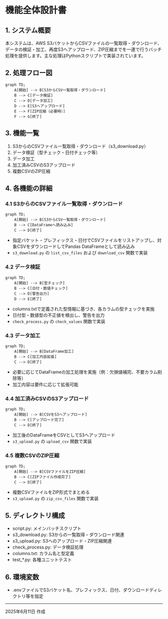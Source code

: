 # 機能全体設計書

## 1. システム概要
本システムは、AWS S3バケットからCSVファイルの一覧取得・ダウンロード、データの検証・加工、再度S3へアップロード、ZIP圧縮までを一連で行うバッチ処理を提供します。主な処理はPythonスクリプトで実装されています。

## 2. 処理フロー図

```mermaid
graph TD;
    A[開始] --> B[S3からCSV一覧取得・ダウンロード]
    B --> C[データ検証]
    C --> D[データ加工]
    D --> E[S3へアップロード]
    E --> F[ZIP圧縮（必要時）]
    F --> G[終了]
```

## 3. 機能一覧
1. S3からのCSVファイル一覧取得・ダウンロード（s3_download.py）
2. データ検証（型チェック・日付チェック等）
3. データ加工
4. 加工済みCSVのS3アップロード
5. 複数CSVのZIP圧縮

## 4. 各機能の詳細
### 4.1 S3からのCSVファイル一覧取得・ダウンロード
```mermaid
graph TD;
    A[開始] --> B[S3からCSV一覧取得・ダウンロード]
    B --> C[DataFrameへ読み込み]
    C --> D[終了]
```
- 指定バケット・プレフィックス・日付でCSVファイルをリストアップし、対象CSVをダウンロードしてPandas DataFrameとして読み込み
- `s3_download.py` の `list_csv_files` および `download_csv` 関数で実装

### 4.2 データ検証
```mermaid
graph TD;
    A[開始] --> B[型チェック]
    B --> C[日付・数値チェック]
    C --> D[警告出力]
    D --> E[終了]
```
- columns.txtで定義された型情報に基づき、各カラムの型チェックを実施
- 日付型・数値型の不正値を検出し、警告を出力
- `check_process.py` の `check_values` 関数で実装

### 4.3 データ加工
```mermaid
graph TD;
    A[開始] --> B[DataFrame加工]
    B --> C[加工内容拡張]
    C --> D[終了]
```
- 必要に応じてDataFrameの加工処理を実施（例：欠損値補完、不要カラム削除等）
- 加工内容は要件に応じて拡張可能

### 4.4 加工済みCSVのS3アップロード
```mermaid
graph TD;
    A[開始] --> B[CSVをS3へアップロード]
    B --> C[アップロード完了]
    C --> D[終了]
```
- 加工後のDataFrameをCSVとしてS3へアップロード
- `s3_upload.py` の `upload_csv` 関数で実装


### 4.5 複数CSVのZIP圧縮
```mermaid
graph TD;
    A[開始] --> B[CSVファイルをZIP圧縮]
    B --> C[ZIPファイル作成完了]
    C --> D[終了]
```
- 複数CSVファイルをZIP形式でまとめる
- `s3_upload.py` の `zip_csv_files` 関数で実装

## 5. ディレクトリ構成
- script.py: メインバッチスクリプト
- s3_download.py: S3からの一覧取得・ダウンロード関連
- s3_upload.py: S3へのアップロード・ZIP圧縮関連
- check_process.py: データ検証処理
- columns.txt: カラム名と型定義
- test_*.py: 各種ユニットテスト

## 6. 環境変数
- .envファイルでS3バケット名、プレフィックス、日付、ダウンロードディレクトリ等を指定

---
2025年6月11日 作成
